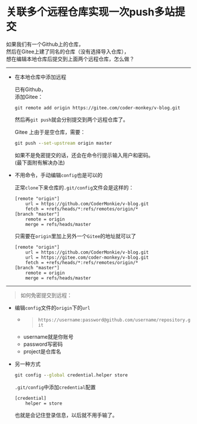 # 关联多个远程仓库实现一次push多站提交

如果我们有一个Github上的仓库，  
然后在Gitee上建了同名的仓库（没有选择导入仓库），  
想在编辑本地仓库后提交到上面两个远程仓库，怎么做？

---

- 在本地仓库中添加远程

  已有Github，  
  添加Gitee：
  ```
  git remote add origin https://gitee.com/coder-monkey/v-blog.git
  ```

  然后再`git push`就会分别提交到两个远程仓库了。

  Gitee 上由于是空仓库，需要：
  ```bat
  git push --set-upstream origin master
  ```

  如果不是免密提交的话，还会在命令行提示输入用户和密码。  
  (最下面附有解决办法)

- 不用命令，手动编辑`config`也是可以的

  正常`clone`下来仓库的`.git/config`文件会是这样的：

  ```
  [remote "origin"]
      url = https://github.com/CoderMonkie/v-blog.git
      fetch = +refs/heads/*:refs/remotes/origin/*
  [branch "master"]
      remote = origin
      merge = refs/heads/master
  ```

  只需要在`origin`里加上另外一个`Gitee`的地址就可以了

  ```
  [remote "origin"]
      url = https://github.com/CoderMonkie/v-blog.git
      url = https://gitee.com/coder-monkey/v-blog.git
      fetch = +refs/heads/*:refs/remotes/origin/*
  [branch "master"]
      remote = origin
      merge = refs/heads/master
  ```

---

> 如何免密提交到远程：

* 编辑`config`文件的`origin`下的`url`

  - > `https://username:password@github.com/username/repository.git`
   - username就是你账号
   - password写密码
   - project是仓库名

* 另一种方式

  ```cmd
  git config --global credential.helper store
  ```

  `.git/config`中添加`credential`配置
  ```config
  [credential]  
      helper = store
  ```

  也就是会记住登录信息，以后就不用手输了。
